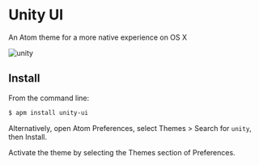 # Unity UI

An Atom theme for a more native experience on OS X

![unity](https://cloud.githubusercontent.com/assets/1680/6204067/d17b682c-b50a-11e4-8aa7-77f407583779.png)

## Install

From the command line:

```bash
$ apm install unity-ui
```

Alternatively, open Atom Preferences, select Themes > Search for `unity`,
then Install.

Activate the theme by selecting the Themes section of Preferences.
